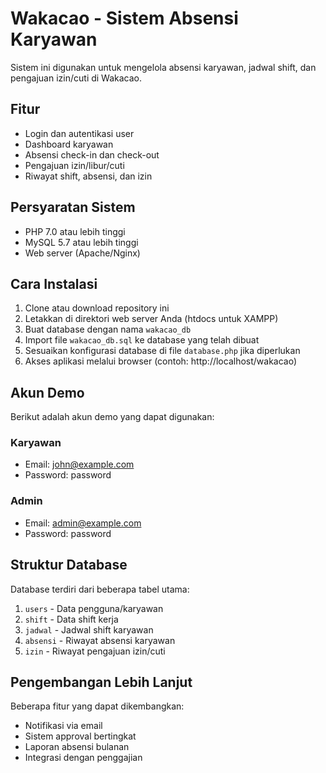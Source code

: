 # Wakacao - Sistem Absensi Karyawan

Sistem ini digunakan untuk mengelola absensi karyawan, jadwal shift, dan pengajuan izin/cuti di Wakacao.

## Fitur

- Login dan autentikasi user
- Dashboard karyawan
- Absensi check-in dan check-out
- Pengajuan izin/libur/cuti
- Riwayat shift, absensi, dan izin

## Persyaratan Sistem

- PHP 7.0 atau lebih tinggi
- MySQL 5.7 atau lebih tinggi
- Web server (Apache/Nginx)

## Cara Instalasi

1. Clone atau download repository ini
2. Letakkan di direktori web server Anda (htdocs untuk XAMPP)
3. Buat database dengan nama `wakacao_db`
4. Import file `wakacao_db.sql` ke database yang telah dibuat
5. Sesuaikan konfigurasi database di file `database.php` jika diperlukan
6. Akses aplikasi melalui browser (contoh: http://localhost/wakacao)

## Akun Demo

Berikut adalah akun demo yang dapat digunakan:

### Karyawan
- Email: john@example.com
- Password: password

### Admin
- Email: admin@example.com
- Password: password

## Struktur Database

Database terdiri dari beberapa tabel utama:

1. `users` - Data pengguna/karyawan
2. `shift` - Data shift kerja
3. `jadwal` - Jadwal shift karyawan
4. `absensi` - Riwayat absensi karyawan
5. `izin` - Riwayat pengajuan izin/cuti

## Pengembangan Lebih Lanjut

Beberapa fitur yang dapat dikembangkan:
- Notifikasi via email
- Sistem approval bertingkat
- Laporan absensi bulanan
- Integrasi dengan penggajian 